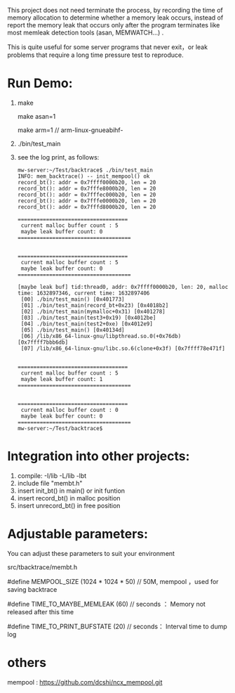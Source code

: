 This project does not need terminate the process, by recording the time of memory allocation to determine whether a memory leak occurs, instead of report the memory leak that occurs only after the program terminates like most memleak detection tools (asan, MEMWATCH...) . 

This is quite useful for some server programs that never exit，or leak problems that require a long time pressure test to reproduce.

# Run Demo:

1. make

   make asan=1

   make arm=1 // arm-linux-gnueabihf-

2. ./bin/test_main

3. see the log print, as follows:

   ```
   mw-server:~/Test/backtrace$ ./bin/test_main 
   INFO: mem_backtrace() -- init_mempool() ok
   record_bt(): addr = 0x7ffff0000b20, len = 20
   record_bt(): addr = 0x7fffe8000b20, len = 20
   record_bt(): addr = 0x7fffec000b20, len = 20
   record_bt(): addr = 0x7fffe0000b20, len = 20
   record_bt(): addr = 0x7fffd8000b20, len = 20
   
   ===================================
    current malloc buffer count : 5
    maybe leak buffer count: 0
   ====================================
   
   
   ===================================
    current malloc buffer count : 5
    maybe leak buffer count: 0
   ====================================
   
   [maybe leak buf] tid:thread0, addr: 0x7ffff0000b20, len: 20, malloc time: 1632897346, current time: 1632897406
    [00] ./bin/test_main() [0x401773]
    [01] ./bin/test_main(record_bt+0x23) [0x4018b2]
    [02] ./bin/test_main(mymalloc+0x31) [0x401278]
    [03] ./bin/test_main(test3+0x19) [0x4012be]
    [04] ./bin/test_main(test2+0xe) [0x4012e9]
    [05] ./bin/test_main() [0x40134d]
    [06] /lib/x86_64-linux-gnu/libpthread.so.0(+0x76db) [0x7ffff7bbb6db]
    [07] /lib/x86_64-linux-gnu/libc.so.6(clone+0x3f) [0x7ffff78e471f]
   
   
   ===================================
    current malloc buffer count : 5
    maybe leak buffer count: 1
   ====================================
   
   
   ===================================
    current malloc buffer count : 0
    maybe leak buffer count: 0
   ====================================
   mw-server:~/Test/backtrace$
   ```

# Integration into other projects:

1. compile: -I/lib -L/lib -lbt
2. include file "membt.h"
3. insert init_bt() in main() or init funtion
4. insert record_bt() in malloc position
5. insert unrecord_bt() in free position

# Adjustable parameters:

You can adjust these parameters to suit your environment



src/tbacktrace/membt.h

#define MEMPOOL_SIZE (1024 * 1024 * 50)     // 50M, mempool ，used for saving backtrace

#define TIME_TO_MAYBE_MEMLEAK  (60)     // seconds ： Memory not released after this time

#define TIME_TO_PRINT_BUFSTATE (20)     // seconds： Interval time to dump log

# others

mempool : https://github.com/dcshi/ncx_mempool.git
